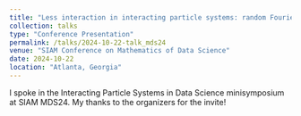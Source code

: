 ```yaml
---
title: "Less interaction in interacting particle systems: random Fourier features for Kernel Fisher-Rao Flow"
collection: talks
type: "Conference Presentation"
permalink: /talks/2024-10-22-talk_mds24
venue: "SIAM Conference on Mathematics of Data Science"
date: 2024-10-22
location: "Atlanta, Georgia"
---
```


I spoke in the Interacting Particle Systems in Data Science minisymposium at SIAM MDS24. My thanks to the organizers for the invite! 
